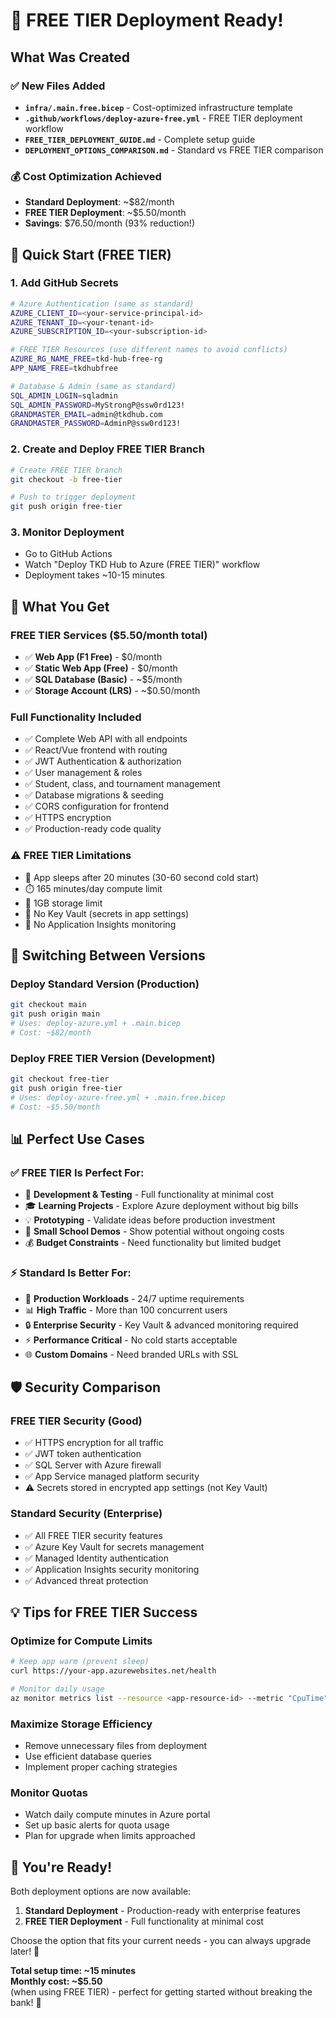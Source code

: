 # 🎉 FREE TIER Deployment Ready!

## What Was Created

### ✅ New Files Added
- **`infra/.main.free.bicep`** - Cost-optimized infrastructure template
- **`.github/workflows/deploy-azure-free.yml`** - FREE TIER deployment workflow  
- **`FREE_TIER_DEPLOYMENT_GUIDE.md`** - Complete setup guide
- **`DEPLOYMENT_OPTIONS_COMPARISON.md`** - Standard vs FREE TIER comparison

### 💰 Cost Optimization Achieved
- **Standard Deployment**: ~$82/month
- **FREE TIER Deployment**: ~$5.50/month  
- **Savings**: $76.50/month (93% reduction!)

## 🚀 Quick Start (FREE TIER)

### 1. Add GitHub Secrets
```bash
# Azure Authentication (same as standard)
AZURE_CLIENT_ID=<your-service-principal-id>
AZURE_TENANT_ID=<your-tenant-id>
AZURE_SUBSCRIPTION_ID=<your-subscription-id>

# FREE TIER Resources (use different names to avoid conflicts)
AZURE_RG_NAME_FREE=tkd-hub-free-rg
APP_NAME_FREE=tkdhubfree

# Database & Admin (same as standard)
SQL_ADMIN_LOGIN=sqladmin
SQL_ADMIN_PASSWORD=MyStrongP@ssw0rd123!
GRANDMASTER_EMAIL=admin@tkdhub.com
GRANDMASTER_PASSWORD=AdminP@ssw0rd123!
```

### 2. Create and Deploy FREE TIER Branch
```bash
# Create FREE TIER branch
git checkout -b free-tier

# Push to trigger deployment
git push origin free-tier
```

### 3. Monitor Deployment
- Go to GitHub Actions
- Watch "Deploy TKD Hub to Azure (FREE TIER)" workflow
- Deployment takes ~10-15 minutes

## 🎯 What You Get

### FREE TIER Services ($5.50/month total)
- ✅ **Web App (F1 Free)** - $0/month
- ✅ **Static Web App (Free)** - $0/month  
- ✅ **SQL Database (Basic)** - ~$5/month
- ✅ **Storage Account (LRS)** - ~$0.50/month

### Full Functionality Included
- ✅ Complete Web API with all endpoints
- ✅ React/Vue frontend with routing
- ✅ JWT Authentication & authorization
- ✅ User management & roles
- ✅ Student, class, and tournament management
- ✅ Database migrations & seeding
- ✅ CORS configuration for frontend
- ✅ HTTPS encryption
- ✅ Production-ready code quality

### ⚠️ FREE TIER Limitations
- 🔄 App sleeps after 20 minutes (30-60 second cold start)
- ⏱️ 165 minutes/day compute limit  
- 💾 1GB storage limit
- 🚫 No Key Vault (secrets in app settings)
- 🚫 No Application Insights monitoring

## 🔄 Switching Between Versions

### Deploy Standard Version (Production)
```bash
git checkout main
git push origin main
# Uses: deploy-azure.yml + .main.bicep
# Cost: ~$82/month
```

### Deploy FREE TIER Version (Development)
```bash
git checkout free-tier
git push origin free-tier
# Uses: deploy-azure-free.yml + .main.free.bicep  
# Cost: ~$5.50/month
```

## 📊 Perfect Use Cases

### ✅ FREE TIER Is Perfect For:
- 🧪 **Development & Testing** - Full functionality at minimal cost
- 🎓 **Learning Projects** - Explore Azure deployment without big bills
- 💡 **Prototyping** - Validate ideas before production investment
- 🏫 **Small School Demos** - Show potential without ongoing costs
- 💰 **Budget Constraints** - Need functionality but limited budget

### ⚡ Standard Is Better For:
- 🏢 **Production Workloads** - 24/7 uptime requirements
- 📊 **High Traffic** - More than 100 concurrent users
- 🔒 **Enterprise Security** - Key Vault & advanced monitoring required
- ⚡ **Performance Critical** - No cold starts acceptable
- 🌐 **Custom Domains** - Need branded URLs with SSL

## 🛡️ Security Comparison

### FREE TIER Security (Good)
- ✅ HTTPS encryption for all traffic
- ✅ JWT token authentication 
- ✅ SQL Server with Azure firewall
- ✅ App Service managed platform security
- ⚠️ Secrets stored in encrypted app settings (not Key Vault)

### Standard Security (Enterprise)
- ✅ All FREE TIER security features
- ✅ Azure Key Vault for secrets management
- ✅ Managed Identity authentication
- ✅ Application Insights security monitoring
- ✅ Advanced threat protection

## 💡 Tips for FREE TIER Success

### Optimize for Compute Limits
```bash
# Keep app warm (prevent sleep)
curl https://your-app.azurewebsites.net/health

# Monitor daily usage
az monitor metrics list --resource <app-resource-id> --metric "CpuTime"
```

### Maximize Storage Efficiency  
- Remove unnecessary files from deployment
- Use efficient database queries
- Implement proper caching strategies

### Monitor Quotas
- Watch daily compute minutes in Azure portal
- Set up basic alerts for quota usage
- Plan for upgrade when limits approached

## 🎉 You're Ready!

Both deployment options are now available:

1. **Standard Deployment** - Production-ready with enterprise features
2. **FREE TIER Deployment** - Full functionality at minimal cost

Choose the option that fits your current needs - you can always upgrade later! 🚀

**Total setup time: ~15 minutes**  
**Monthly cost: ~$5.50**  
(when using FREE TIER) - perfect for getting started without breaking the bank! 🎯